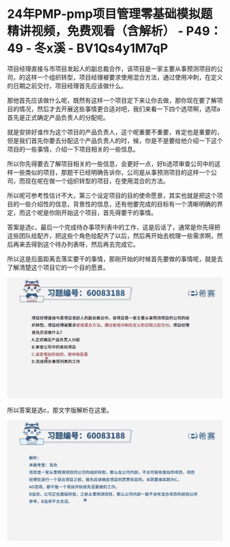 # 24年PMP-pmp项目管理零基础模拟题精讲视频，免费观看（含解析） - P49：49 - 冬x溪 - BV1Qs4y1M7qP

项目经理直接与市项目发起人的副总裁合作，该项目是一家主要从事预测项目的公司，的这样一个组织转型，项目经理被要求使用混合方法，通过使用冲刺，在定义的日期之前交付，项目经理首先应该做什么。

那他首先应该做什么呢，既然有这样一个项目定下来让你去做，那你现在要了解项目的情况，然后才去开展这些事情更合适对吧，我们来看一下四个选项啊，选项a首先是正式确定产品负责人的分配呃。

就是安排好谁作为这个项目的产品负责人，这个呢重要不重要，肯定也是重要的，但是我们首先你要去分配这个产品负责人的时，候，你是不是要给他介绍一下这个项目的一些事情，介绍一下项目相关的一些信息。

所以你先得要去了解项目相关的一些信息，会更好一点，好b选项审查公司中的这样一些类似的项目，那题干已经明确告诉你，公司是从事预测项目的这样一个公司，而现在呢在做一个组织转型的项目，在使用混合的方法。

所以呢可参考性估计不大，第三个设定项目的目的使命愿景，其实也就是把这个项目的一些介绍性的信息，背景性的信息，还有他要完成的目标有一个清晰明确的界定，而这个呢是你刚开始这个项目，首先得要干的事情。

答案是选c，最后一个完成待办事项列表中的工作，这是后话了，通常是你先得把这些团队给配齐，把这些个角色给配齐了以后，然后再开始去梳理一些需求啊，然后再来去得到这个待办列表呀，然后再去完成它。

所以这是后面距离去落实要干的事情，那刚开始的时候首先要做的事情呢，就是去了解清楚这个项目它的一个目的愿景。



![](img/2de92371c841b7f3fc256c5ba8967959_1.png)

所以答案是选c，那文字版解析在这里。

![](img/2de92371c841b7f3fc256c5ba8967959_3.png)